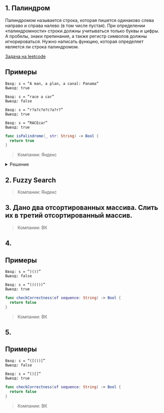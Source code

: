## 1. Палиндром 
Палиндромом называется строка, которая пишется одинаково слева направо и справа налево (в том числе пустая). При определении «палиндромности» строки должны учитываться только буквы и цифры. А пробелы, знаки препинания, а также регистр символов должны игнорироваться. Нужно написать функцию, которая определяет является ли строка палиндромом.

[Задача на leetcode](https://leetcode.com/problems/valid-palindrome/)

## Примеры

```
Ввод: s = “A man, a plan, a canal: Panama”
Вывод: true
 
Ввод: s = “race a car”
Вывод: false

Ввод: s = “r?a?c?e?c?a?r?”
Вывод: true

Ввод: s = “RACEcar”
Вывод: true
```

```swift
func isPalindrome(_ str: String) -> Bool {
  return true
}
```

> Компании: Яндекс

<details>
  <summary> Решение </summary>
  
  Предлагаю рассмотреть два варианта решения.
  
  Легко читаемое и краткое решение.
  1. Оставляем в строке только буквы и цифры. 
  2. Приводим все к одному регистру. 
  3. Сравниваем строку с перевернутой.
  
  Минус этого варианта в том, что по памяти алгоритм имеет сложность O(n).


  ```swift
  func isPalindrome(_ s: String) -> Bool {
    var str = s.filter {
      $0.isLetter || $0.isNumber
    }.map {
      $0.lowercased()
    }
    return str.reversed() == str
  }
  ```
  И второй вариант - это метод двух указателей. Он приоритетнее тем, что по памяти алгоритм имеет константную сложность. 
  Метод двух указателей очень эффективен при решении большого количества задач.
 
  1. В качестве двух указателей будут выступать две переменные, которые в начале хранят индексы первого и последнего элемента.
  2. Если символ не число и не буква, то пропускаем его.
  3. Сравниваем символы, приведенные к одному регистру.
  4. Смещаем указатели.

  ```swift
  func isPalindrome(_ s: String) -> Bool {
    var start = s.startIndex 
    var end = s.index(before: s.endIndex)

    while start < end {

      if !s[start].isNumber, !s[start].isLetter {  
        start = s.index(after: start)
        continue 
      }

      if !s[end].isNumber, !s[end].isLetter {  
        end = s.index(before: end)
        continue 
      }

      if s[start].lowercased() != s[end].lowercased() { return false }
      start = s.index(after: start)
      end = s.index(before: end)
    }
    return true
  }
  ```
</details>

## 2. Fuzzy Search

> Компании: Яндекс

## 3. Дано два отсортированных массива. Слить их в третий отсортированный массив.

> Компании: ВК

## 4.

## Примеры

```
Ввод: s = “)())”
Вывод: false

Ввод: s = “()(())”
Вывод: true
```

```swift
func checkCorrectness(of sequence: String) -> Bool {
  return false
}
```

> Компании: ВК

## 5.

## Примеры

```
Ввод: s = “([())]”
Вывод: false

Ввод: s = “()[]”
Вывод: true
```

```swift
func checkCorrectness(of sequence: String) -> Bool {
  return false
}
```

> Компании: ВК
